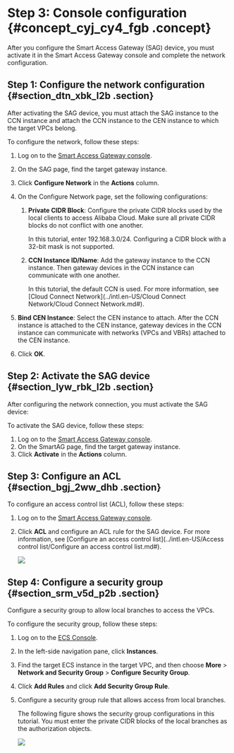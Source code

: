 # Step 3: Console configuration {#concept_cyj_cy4_fgb .concept}

After you configure the Smart Access Gateway \(SAG\) device, you must activate it in the Smart Access Gateway console and complete the network configuration.

## Step 1: Configure the network configuration {#section_dtn_xbk_l2b .section}

After activating the SAG device, you must attach the SAG instance to the CCN instance and attach the CCN instance to the CEN instance to which the target VPCs belong.

To configure the network, follow these steps:

1.  Log on to the [Smart Access Gateway console](https://smartag.console.aliyun.com/).
2.  On the SAG page, find the target gateway instance.
3.  Click **Configure Network** in the **Actions** column.
4.  On the Configure Network page, set the following configurations:
    1.  **Private CIDR Block**: Configure the private CIDR blocks used by the local clients to access Alibaba Cloud. Make sure all private CIDR blocks do not conflict with one another.

        In this tutorial, enter 192.168.3.0/24. Configuring a CIDR block with a 32-bit mask is not supported.

    2.  **CCN Instance ID/Name**: Add the gateway instance to the CCN instance. Then gateway devices in the CCN instance can communicate with one another.

        In this tutorial, the default CCN is used. For more information, see [Cloud Connect Network](../intl.en-US/Cloud Connect Network/Cloud Connect Network.md#).

5.  **Bind CEN Instance**: Select the CEN instance to attach. After the CCN instance is attached to the CEN instance, gateway devices in the CCN instance can communicate with networks \(VPCs and VBRs\) attached to the CEN instance.
6.  Click **OK**.

## Step 2: Activate the SAG device {#section_lyw_rbk_l2b .section}

After configuring the network connection, you must activate the SAG device:

To activate the SAG device, follow these steps:

1.  Log on to the [Smart Access Gateway console](https://smartag.console.aliyun.com/).
2.  On the SmartAG page, find the target gateway instance.
3.  Click **Activate** in the **Actions** column.

## Step 3: Configure an ACL {#section_bgj_2ww_dhb .section}

To configure an access control list \(ACL\), follow these steps:

1.  Log on to the [Smart Access Gateway console](https://smartag.console.aliyun.com/).
2.  Click **ACL** and configure an ACL rule for the SAG device. For more information, see [Configure an access control list](../intl.en-US/Access control list/Configure an access control list.md#).

    ![](http://static-aliyun-doc.oss-cn-hangzhou.aliyuncs.com/assets/img/23988/156376189141205_en-US.png)


## Step 4: Configure a security group {#section_srm_v5d_p2b .section}

Configure a security group to allow local branches to access the VPCs.

To configure the security group, follow these steps:

1.  Log on to the [ECS Console](https://ecs.console.aliyun.com).
2.  In the left-side navigation pane, click **Instances**.
3.  Find the target ECS instance in the target VPC, and then choose **More** \> **Network and Security Group** \> **Configure Security Group**.
4.  Click **Add Rules** and click **Add Security Group Rule**.
5.  Configure a security group rule that allows access from local branches.

    The following figure shows the security group configurations in this tutorial. You must enter the private CIDR blocks of the local branches as the authorization objects.

    ![](http://static-aliyun-doc.oss-cn-hangzhou.aliyuncs.com/assets/img/23710/156376189113853_en-US.png)


